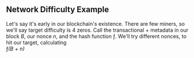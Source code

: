 ## Network Difficulty Example
<div>
	Let's say it's early in our blockchain's existence. There are few miners, so we'll say target difficulty is 4 zeros.
	Call the transactional + metadata in our block <em>B</em>, our nonce <em>n</em>, and the hash function &fnof;.  We'll try different nonces, to hit our target,
	calculating<br>&fnof;<em>(B + n)</em>
</div>
